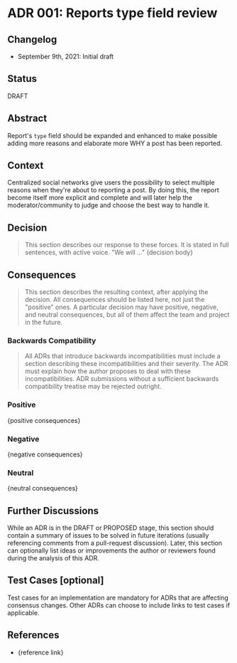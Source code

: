 # ADR 001: Reports type field review

## Changelog

- September 9th, 2021: Initial draft

## Status

DRAFT

## Abstract

Report's `type` field should be expanded and enhanced to make possible adding 
more reasons and elaborate more WHY a post has been reported. 

## Context

Centralized social networks give users the possibility to select multiple reasons when they're about to reporting a post.
By doing this, the report become itself more explicit and complete and will later help the moderator/community to judge and choose the best
way to handle it.

## Decision

> This section describes our response to these forces. It is stated in full sentences, with active voice. "We will ..."
> {decision body}

## Consequences

> This section describes the resulting context, after applying the decision. All consequences should be listed here, not just the "positive" ones. A particular decision may have positive, negative, and neutral consequences, but all of them affect the team and project in the future.

### Backwards Compatibility

> All ADRs that introduce backwards incompatibilities must include a section describing these incompatibilities and their severity. The ADR must explain how the author proposes to deal with these incompatibilities. ADR submissions without a sufficient backwards compatibility treatise may be rejected outright.

### Positive

{positive consequences}

### Negative

{negative consequences}

### Neutral

{neutral consequences}

## Further Discussions

While an ADR is in the DRAFT or PROPOSED stage, this section should contain a summary of issues to be solved in future iterations (usually referencing comments from a pull-request discussion).
Later, this section can optionally list ideas or improvements the author or reviewers found during the analysis of this ADR.

## Test Cases [optional]

Test cases for an implementation are mandatory for ADRs that are affecting consensus changes. Other ADRs can choose to include links to test cases if applicable.

## References

- {reference link}